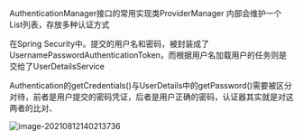 AuthenticationManager接口的常用实现类ProviderManager 内部会维护一个List<AuthenticationProvider>列表，存放多种认证方式

在Spring Security中。提交的用户名和密码，被封装成了UsernamePasswordAuthenticationToken，而根据用户名加载用户的任务则是交给了UserDetailsService

Authentication的getCredentials()与UserDetails中的getPassword()需要被区分对待，前者是用户提交的密码凭证，后者是用户正确的密码，认证器其实就是对这两者的比对、

![image-20210812140213736](../../../../../../../../Programfile/Typora/upload/image-20210812140213736.png)